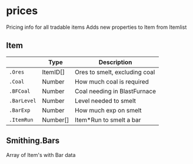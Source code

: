 prices
========
Pricing info for all tradable items
Adds new properties to Item from Itemlist

Item
----
|            | Type    | Description                   |
|------------|---------|-------------------------------|
|`.Ores`     | ItemID[]| Ores to smelt, excluding coal |
|`.Coal`     | Number  | How much coal is required     |
|`.BFCoal`   | Number  | Coal needing in BlastFurnace  |
|`.BarLevel` | Number  | Level needed to smelt         |
|`.BarExp`   | Number  | How much exp on smelt         |
|`.ItemRun`  | Number[]| Item*Run to smelt a bar       |

Smithing.Bars
-------------
Array of Item's with Bar data